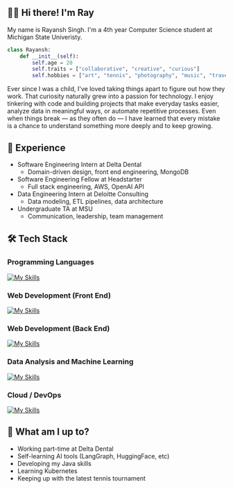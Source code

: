 ## 🧑‍💻 Hi there! I'm Ray
My name is Rayansh Singh. I'm a 4th year Computer Science student at Michigan State Univeristy.

```python
class Rayansh:
    def __init__(self):
        self.age = 20
        self.traits = ["collaborative", "creative", "curious"]
        self.hobbies = ["art", "tennis", "photography", "music", "travelling"]
```

Ever since I was a child, I've loved taking things apart to figure out how they work. That curiosity naturally grew into a passion for technology. I enjoy tinkering with code and building projects that make everyday tasks easier, analyze data in meaningful ways, or automate repetitive processes. Even when things break — as they often do — I have learned that every mistake is a chance to understand something more deeply and to keep growing.

## 💼 Experience
* Software Engineering Intern at Delta Dental
    * Domain-driven design, front end engineering, MongoDB
* Software Engineering Fellow at Headstarter
    * Full stack engineering, AWS, OpenAI API
* Data Engineering Intern at Deloitte Consulting
    * Data modeling, ETL pipelines, data architecture
* Undergraduate TA at MSU
    * Communication, leadership, team management

## 🛠️ Tech Stack
### Programming Languages
[![My Skills](https://skillicons.dev/icons?i=python,js,ts,c,cpp,java,mysql,postgres)](https://skillicons.dev)

### Web Development (Front End)
[![My Skills](https://skillicons.dev/icons?i=html,css,angular,vue,react,nextjs)](https://skillicons.dev)

### Web Development (Back End)
[![My Skills](https://skillicons.dev/icons?i=nodejs,express,fastapi,flask,spring,mongodb)](https://skillicons.dev)

### Data Analysis and Machine Learning
[![My Skills](https://skillicons.dev/icons?i=pytorch)](https://skillicons.dev)

### Cloud / DevOps
[![My Skills](https://skillicons.dev/icons?i=aws,gcp,docker)](https://skillicons.dev)

## 🔮 What am I up to?
* Working part-time at Delta Dental
* Self-learning AI tools (LangGraph, HuggingFace, etc)
* Developing my Java skills
* Learning Kubernetes
* Keeping up with the latest tennis tournament
